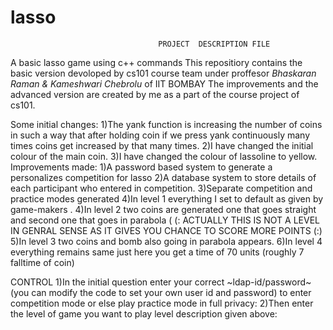 # lasso
                                     PROJECT  DESCRIPTION FILE
A basic lasso game using c++ commands
This repositiory contains the basic version devoloped by cs101 course team under proffesor *Bhaskaran Raman & Kameshwari Chebrolu* of IIT BOMBAY
The improvements and the advanced version are created by me as a part of the course project of cs101.
 
Some initial changes:
1)The yank function is increasing the number of coins in such a way that after holding coin if we press yank continuously many times coins get increased by that many times.
2)I have changed the initial colour of the main coin.
3)I have changed the colour of lassoline to yellow.  
Improvements made:
1)A password based system to generate a personalizes competition for lasso
2)A database system to store details of each participant who entered in competition.
3)Separate competition and practice modes generated
4)In level 1 everything I set to default as given by game-makers .
4)In level 2 two coins are generated one that goes straight and second one that goes             in parabola ( (: ACTUALLY THIS IS NOT A LEVEL IN GENRAL SENSE AS IT GIVES YOU CHANCE TO SCORE MORE POINTS (:)
5)In level 3 two coins and bomb also going in parabola appears.
6)In level 4 everything remains same just here you get a time of 70 units (roughly 7 falltime of coin)

CONTROL 
1)In the initial question enter your correct ~ldap-id/password~(you can modify the code to set your own user id and password) to enter competition mode or else play practice mode in full privacy:
2)Then enter the level of game you want to play level description given above:
 



